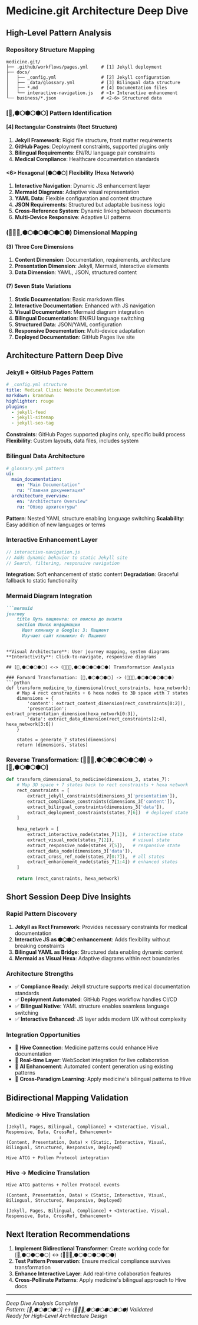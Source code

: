 # Medicine.git Architecture Deep Dive

## High-Level Pattern Analysis

### Repository Structure Mapping
```
medicine.git/
├── .github/workflows/pages.yml     # [1] Jekyll deployment
├── docs/
│   ├── _config.yml                 # [2] Jekyll configuration  
│   ├── _data/glossary.yml          # [3] Bilingual data structure
│   ├── *.md                        # [4] Documentation files
│   └── interactive-navigation.js   # <1> Interactive enhancement
└── business/*.json                 # <2-6> Structured data
```

### [🔲,⬢⬡⬢⬡⬢⬡] Pattern Identification

#### [4] Rectangular Constraints (Rect Structure)
1. **Jekyll Framework**: Rigid file structure, front matter requirements
2. **GitHub Pages**: Deployment constraints, supported plugins only
3. **Bilingual Requirements**: EN/RU language pair constraints  
4. **Medical Compliance**: Healthcare documentation standards

#### <6> Hexagonal [⬢⬡⬢⬡] Flexibility (Hexa Network)
1. **Interactive Navigation**: Dynamic JS enhancement layer
2. **Mermaid Diagrams**: Adaptive visual representation
3. **YAML Data**: Flexible configuration and content structure
4. **JSON Requirements**: Structured but adaptable business logic
5. **Cross-Reference System**: Dynamic linking between documents
6. **Multi-Device Responsive**: Adaptive UI patterns

### (🔲🔲🔲,⬢⬡⬢⬡⬢⬡⬢⬡⬢) Dimensional Mapping

#### (3) Three Core Dimensions
1. **Content Dimension**: Documentation, requirements, architecture
2. **Presentation Dimension**: Jekyll, Mermaid, interactive elements
3. **Data Dimension**: YAML, JSON, structured content

#### (7) Seven State Variations
1. **Static Documentation**: Basic markdown files
2. **Interactive Documentation**: Enhanced with JS navigation
3. **Visual Documentation**: Mermaid diagram integration
4. **Bilingual Documentation**: EN/RU language switching
5. **Structured Data**: JSON/YAML configuration
6. **Responsive Documentation**: Multi-device adaptation
7. **Deployed Documentation**: GitHub Pages live site

## Architecture Pattern Deep Dive

### Jekyll + GitHub Pages Pattern
```yaml
# _config.yml structure
title: Medical Clinic Website Documentation
markdown: kramdown
highlighter: rouge
plugins:
  - jekyll-feed
  - jekyll-sitemap
  - jekyll-seo-tag
```

**Constraints**: GitHub Pages supported plugins only, specific build process
**Flexibility**: Custom layouts, data files, includes system

### Bilingual Data Architecture
```yaml
# glossary.yml pattern
ui:
  main_documentation:
    en: "Main Documentation"
    ru: "Главная документация"
  architecture_overview:
    en: "Architecture Overview"  
    ru: "Обзор архитектуры"
```

**Pattern**: Nested YAML structure enabling language switching
**Scalability**: Easy addition of new languages or terms

### Interactive Enhancement Layer
```javascript
// interactive-navigation.js
// Adds dynamic behavior to static Jekyll site
// Search, filtering, responsive navigation
```

**Integration**: Soft enhancement of static content
**Degradation**: Graceful fallback to static functionality

### Mermaid Diagram Integration
```markdown
```mermaid
journey
    title Путь пациента: от поиска до визита
    section Поиск информации
      Ищет клинику в Google: 3: Пациент
      Изучает сайт клиники: 4: Пациент
```
```

**Visual Architecture**: User journey mapping, system diagrams
**Interactivity**: Click-to-navigate, responsive diagrams

## [🔲,⬢⬡⬢⬡⬢⬡] <-> (🔲🔲🔲,⬢⬡⬢⬡⬢⬡⬢⬡⬢) Transformation Analysis

### Forward Transformation: [🔲,⬢⬡⬢⬡⬢⬡] -> (🔲🔲🔲,⬢⬡⬢⬡⬢⬡⬢⬡⬢)
```python
def transform_medicine_to_dimensional(rect_constraints, hexa_network):
    # Map 4 rect constraints + 6 hexa nodes to 3D space with 7 states
    dimensions = {
        'content': extract_content_dimension(rect_constraints[0:2]),
        'presentation': extract_presentation_dimension(hexa_network[0:3]),
        'data': extract_data_dimension(rect_constraints[2:4], hexa_network[3:6])
    }
    
    states = generate_7_states(dimensions)
    return (dimensions, states)
```

### Reverse Transformation: (🔲🔲🔲,⬢⬡⬢⬡⬢⬡⬢⬡⬢) -> [🔲,⬢⬡⬢⬡⬢⬡]
```python
def transform_dimensional_to_medicine(dimensions_3, states_7):
    # Map 3D space + 7 states back to rect constraints + hexa network
    rect_constraints = [
        extract_jekyll_constraints(dimensions_3['presentation']),
        extract_compliance_constraints(dimensions_3['content']),
        extract_bilingual_constraints(dimensions_3['data']),
        extract_deployment_constraints(states_7[6])  # deployed state
    ]
    
    hexa_network = [
        extract_interactive_node(states_7[1]),  # interactive state
        extract_visual_node(states_7[2]),       # visual state
        extract_responsive_node(states_7[5]),   # responsive state
        extract_data_node(dimensions_3['data']),
        extract_cross_ref_node(states_7[0:7]),  # all states
        extract_enhancement_node(states_7[1:4]) # enhanced states
    ]
    
    return (rect_constraints, hexa_network)
```

## Short Session Deep Dive Insights

### Rapid Pattern Discovery
1. **Jekyll as Rect Framework**: Provides necessary constraints for medical documentation
2. **Interactive JS as ⬢⬡⬢⬡ enhancement**: Adds flexibility without breaking constraints
3. **Bilingual YAML as Bridge**: Structured data enabling dynamic content
4. **Mermaid as Visual Hexa**: Adaptive diagrams within rect boundaries

### Architecture Strengths
- ✅ **Compliance Ready**: Jekyll structure supports medical documentation standards
- ✅ **Deployment Automated**: GitHub Pages workflow handles CI/CD
- ✅ **Bilingual Native**: YAML structure enables seamless language switching
- ✅ **Interactive Enhanced**: JS layer adds modern UX without complexity

### Integration Opportunities
- 🔄 **Hive Connection**: Medicine patterns could enhance Hive documentation
- 🔄 **Real-time Layer**: WebSocket integration for live collaboration
- 🔄 **AI Enhancement**: Automated content generation using existing patterns
- 🔄 **Cross-Paradigm Learning**: Apply medicine's bilingual patterns to Hive

## Bidirectional Mapping Validation

### Medicine -> Hive Translation
```
[Jekyll, Pages, Bilingual, Compliance] + <Interactive, Visual, Responsive, Data, CrossRef, Enhancement>
                    ↓
(Content, Presentation, Data) × (Static, Interactive, Visual, Bilingual, Structured, Responsive, Deployed)
                    ↓
Hive ATCG + Pollen Protocol integration
```

### Hive -> Medicine Translation  
```
Hive ATCG patterns + Pollen Protocol events
                    ↓
(Content, Presentation, Data) × (Static, Interactive, Visual, Bilingual, Structured, Responsive, Deployed)
                    ↓
[Jekyll, Pages, Bilingual, Compliance] + <Interactive, Visual, Responsive, Data, CrossRef, Enhancement>
```

## Next Iteration Recommendations

1. **Implement Bidirectional Transformer**: Create working code for [🔲,⬢⬡⬢⬡⬢⬡] <-> (🔲🔲🔲,⬢⬡⬢⬡⬢⬡⬢⬡⬢)
2. **Test Pattern Preservation**: Ensure medical compliance survives transformation
3. **Enhance Interactive Layer**: Add real-time collaboration features
4. **Cross-Pollinate Patterns**: Apply medicine's bilingual approach to Hive docs

---
*Deep Dive Analysis Complete*  
*Pattern: [🔲,⬢⬡⬢⬡⬢⬡] <-> (🔲🔲🔲,⬢⬡⬢⬡⬢⬡⬢⬡⬢) Validated*  
*Ready for High-Level Architecture Design*